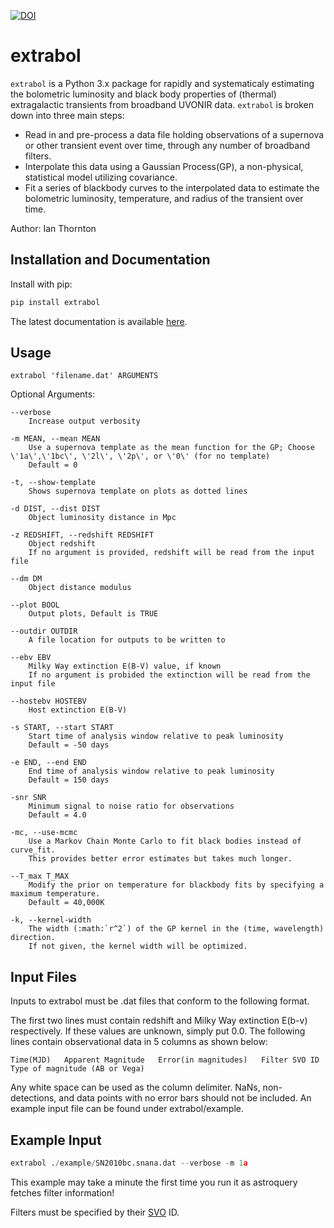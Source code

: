 [![DOI](https://zenodo.org/badge/283353973.svg)](https://zenodo.org/badge/latestdoi/283353973)


# extrabol

`extrabol` is a Python 3.x package for rapidly and systematicaly estimating the bolometric luminosity and black body properties of (thermal) extragalactic transients from broadband UVONIR data. `extrabol` is broken down into three main steps:

- Read in and pre-process a data file holding observations of a supernova or other transient event over time, through any number of broadband filters.
- Interpolate this data using a Gaussian Process(GP), a non-physical, statistical model utilizing covariance.
- Fit a series of blackbody curves to the interpolated data to estimate the bolometric luminosity, temperature, and radius of the transient over time.

Author: Ian Thornton

## Installation and Documentation

Install with pip:

```bash
pip install extrabol
```

The latest documentation is available [here](https://extrabol.readthedocs.io/en/latest/).

## Usage

```
extrabol 'filename.dat' ARGUMENTS
```
Optional Arguments:
```
--verbose
    Increase output verbosity

-m MEAN, --mean MEAN
    Use a supernova template as the mean function for the GP; Choose \'1a\',\'1bc\', \'2l\', \'2p\', or \'0\' (for no template)
    Default = 0

-t, --show-template
    Shows supernova template on plots as dotted lines

-d DIST, --dist DIST
    Object luminosity distance in Mpc

-z REDSHIFT, --redshift REDSHIFT
    Object redshift
    If no argument is provided, redshift will be read from the input file

--dm DM
    Object distance modulus

--plot BOOL
    Output plots, Default is TRUE

--outdir OUTDIR
    A file location for outputs to be written to

--ebv EBV
    Milky Way extinction E(B-V) value, if known
    If no argument is probided the extinction will be read from the input file

--hostebv HOSTEBV
    Host extinction E(B-V)

-s START, --start START
    Start time of analysis window relative to peak luminosity
    Default = -50 days

-e END, --end END
    End time of analysis window relative to peak luminosity
    Default = 150 days

-snr SNR
    Minimum signal to noise ratio for observations
    Default = 4.0

-mc, --use-mcmc
    Use a Markov Chain Monte Carlo to fit black bodies instead of curve_fit.
    This provides better error estimates but takes much longer.

--T_max T_MAX
    Modify the prior on temperature for blackbody fits by specifying a maximum temperature.
    Default = 40,000K

-k, --kernel-width
    The width (:math:`r^2`) of the GP kernel in the (time, wavelength) direction.
    If not given, the kernel width will be optimized.
```
## Input Files

Inputs to extrabol must be .dat files that conform to the following format.

The first two lines must contain redshift and Milky Way extinction E(b-v) respectively. If these values are unknown, simply put 0.0.
The following lines contain observational data in 5 columns as shown below:

```
Time(MJD)   Apparent Magnitude   Error(in magnitudes)   Filter SVO ID   Type of magnitude (AB or Vega)
```
Any white space can be used as the column delimiter. NaNs, non-detections, and data points with no error bars should not be included.
An example input file can be found under extrabol/example.

## Example Input

```python
extrabol ./example/SN2010bc.snana.dat --verbose -m 1a
```

This example may take a minute the first time you run it as astroquery fetches filter information!

Filters must be specified by their [SVO](http://svo2.cab.inta-csic.es/svo/theory/fps3/) ID.

